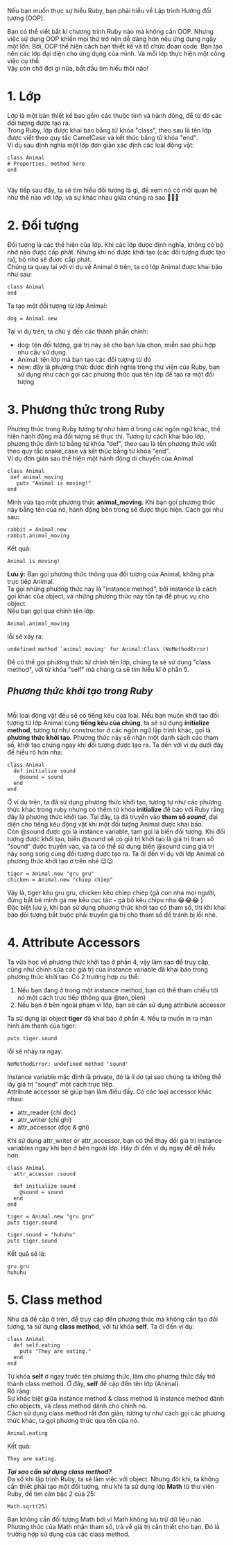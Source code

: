 Nếu bạn muốn thực sự hiểu Ruby, bạn phải hiểu về Lập trình Hướng đối tượng (OOP). 

Bạn có thể viết bất kì chương trình Ruby nào mà không cần OOP.
Nhưng việc sử dụng OOP khiến mọi thứ trở nên dễ dàng hơn nếu ứng dụng ngày một lớn.
Bởi, OOP thể hiện cách bạn thiết kế và tổ chức đoạn code.
Bạn tạo nên các lớp đại diện cho ứng dụng của mình.
Và mỗi lớp thực hiện một công việc cụ thể.
<br>Vậy còn chờ đợi gì nữa, bắt đầu tìm hiểu thôi nào!
#  1. Lớp
   Lớp là một bản thiết kế bao gồm các thuộc tính và hành động, để từ đó các đối tượng được tạo ra.<br>
   Trong Ruby, lớp được khai báo bằng từ khóa "class", theo sau là tên lớp được viết theo quy tắc CamelCase và kết thúc bằng từ khóa "end". 
   <br>Ví dụ sau định nghĩa một lớp đơn giản xác định các loài động vật:
<br>
```
class Animal
# Properties, method here
end
```
<br>Vậy tiếp sau đây, ta sẽ tìm hiểu đối tượng là gì, để xem nó có mối quan hệ như thế nào với lớp, và sự khác nhau giữa chúng ra sao :fist_oncoming::fist_oncoming::fist_oncoming:


   # 2. Đối tượng
   Đối tượng là các thể hiện của lớp. Khi các lớp được định nghĩa, không có bộ nhớ nào được cấp phát. Nhưng khi nó được khởi tạo (các đối tượng được tạo ra), bộ nhớ sẽ được cấp phát.
   <br>Chúng ta quay lại với ví dụ về Animal ở trên, ta có lớp Animal được khai báo như sau:
  ```
 class Animal
  end
```
Ta tạo một đối tượng từ lớp Animal:
```
dog = Animal.new
```
Tại ví dụ trên, ta chú ý đến các thành phần chính:
* dog: tên đối tượng, giá trị này sẽ cho bạn lựa chọn, miễn sao phù hợp nhu cầu sử dụng.
* Animal: tên lớp mà bạn tạo các đối tượng từ đó
* new: đây là phương thức được định nghĩa trong thư viện của Ruby, bạn sử dụng như cách gọi các phương thức qua tên lớp để tạo ra một đối tượng


# 3. Phương thức trong Ruby
Phương thức trong Ruby tương tự như hàm ở trong các ngôn ngữ khác, thể hiện hành động mà đối tượng sẽ thực thi.
Tương tự cách khai báo lớp, phương thức định từ bằng từ khóa "def", theo sau là tên phương thức viết theo quy tắc snake_case và kết thúc bằng từ khóa "end".
<br>Ví dụ đơn giản sau thể hiện một hành động di chuyển của Animal
  ```
 class Animal
   def animal_moving
     puts "Animal is moving!"
  end
```
Mình vừa tạo một phương thức **animal_moving**. Khi bạn gọi phương thức này bằng tên của nó, hành động bên trong sẽ được thực hiện. Cách gọi như sau:
```
rabbit = Animal.new
rabbit.animal_moving
```
Kết quả:
```
Animal is moving!
```
**Lưu ý:** Bạn gọi phương thức thông qua đối tượng của Animal, không phải trực tiếp Animal.
<br>Ta gọi những phương thức này là "instance method", bởi instance là cách gọi khác của object, và những phương thức này tồn tại để phục vụ cho object.
<br>Nếu bạn gọi qua chính tên lớp:
```
Animal.animal_moving
```
 lỗi sẽ xảy ra:
```
undefined method `animal_moving' for Animal:Class (NoMethodError)
```
Để có thể gọi phương thức từ chính tên lớp, chúng ta sẽ sử dụng "class method", với từ khóa "self" mà chúng ta sẽ tìm hiểu kĩ ở phần 5.<br>
##  ***Phương thức khởi tạo trong Ruby***
<br>Mỗi loài động vật đều sẽ có tiếng kêu của loài. Nếu bạn muốn khởi tạo đối tượng từ lớp Animal cùng **tiếng kêu của chúng**, ta sẽ sử dụng **initialize method**, tương tự như constructor ở các ngôn ngữ lập trình khác, gọi là **phương thức khởi tạo**. Phương thức này sẽ nhận một danh sách các tham số, khởi tạo chúng ngay khi đối tượng được tạo ra. Ta đến với ví dụ dưới đây để hiểu rõ hơn nha:
<br>
```
class Animal
  def initialize sound
    @sound = sound
  end
end
```
Ở ví dụ trên, ta đã sử dụng phương thức khởi tạo, tương tự như các phương thức khác trong ruby nhưng có thêm từ khóa **initialize** để báo với Ruby rằng đây là phương thức khởi tạo. Tại đây, ta đã truyền vào **tham số *sound***, đại diện cho tiếng kêu động vật khi một đối tượng Animal được khai báo.
<br>Còn @sound được gọi là instance variable, tạm gọi là biến đối tượng. Khi đối tượng được khởi tạo, biến @sound sẽ có giá trị khởi tạo là giá trị tham số "sound" được truyền vào, và ta có thể sử dụng biến @sound cùng giá trị này song song cùng đối tượng được tạo ra. Ta đi đến ví dụ với lớp Animal có phương thức khởi tạo ở trên nhé :wink::wink:
<br>
```
tiger = Animal.new "gru gru"
chicken = Animal.new "chiep chiep"
```
Vậy là, tiger kêu gru gru, chicken kêu chiep chiep (gà con nha mọi người, đừng bắt bẻ mình gà mẹ kêu cục tác - gà bố kêu chipu nha :joy::joy::joy: )
<br>Đặc biệt lưu ý, khi bạn sử dụng phương thức khởi tạo có tham số, thì khi khai báo đối tượng bắt buộc phải truyền giá trị cho tham số để tránh bị lỗi nhé.
# 4. Attribute Accessors
Ta vừa học về phương thức khởi tạo ở phần 4, vậy làm sao để truy cập, cũng như chỉnh sửa các giá trị của instance variable đã khai báo trong phương thức khởi tạo.
Có 2 trường hợp cụ thể:
1. Nếu bạn đang ở trong một instance method, bạn có thể tham chiếu tới nó một cách trực tiếp (thông qua @ten_bien)
2. Nếu bạn ở bên ngoài phạm vi lớp, bạn sẽ cần sử dụng attribute accessor

Ta sử dụng lại object **tiger** đã khai báo ở phần 4. Nếu ta muốn in ra màn hình âm thanh của tiger:
```
puts tiger.sound
```
lỗi sẽ nhảy ra ngay:
```
NoMethodError: undefined method 'sound'
```

Instance variable mặc định là private, đó là lí do tại sao chúng ta không thể lấy giá trị "sound" một cách trực tiếp.
<br>Attribute accessor sẽ giúp bạn làm điều đấy. 
Có các loại accessor khác nhau:
* attr_reader (chỉ đọc)
* attr_writer (chỉ ghi)
* attr_accessor (đọc & ghi)

Khi sử dụng attr_writer or attr_accessor, bạn có thể thay đổi giá trị instance variables ngay khi bạn ở bên ngoài lớp. Hãy đi đến ví dụ ngay để dễ hiểu hơn:


```
class Animal
  attr_accessor :sound

  def initialize sound
    @sound = sound
  end
end

tiger = Animal.new "gru gru"
puts tiger.sound

tiger.sound = "huhuhu"
puts tiger.sound
```
Kết quả sẽ là:
```
gru gru
huhuhu
```
# 5. Class method
Như dã đề cập ở trên, để truy cập đến phương thức mà không cần tạo đối tượng, ta sử dụng **class method**, với từ khóa **self**.
Ta đi đến ví dụ:
```
class Animal
  def self.eating
    puts "They are eating."
  end
end
```
Từ khóa **self** ở ngay trước tên phương thức, làm cho phương thức đấy trở thành class method. Ở đây, **self** đề cập đến tên lớp (Animal).
<br>Rõ ràng:
<br> Sự khác biệt giữa instance method & class method là instance method dành cho objects, và class method dành cho chính nó.
<br>Cách sử dụng class method rất đơn giản, tương tự như cách gọi các phương thức khác, ta gọi phương thức qua tên của nó.
```
Animal.eating
```
Kết quả:
```
They are eating.
```

***Tại sao cần sử dụng class method?***
<br>Đa số khi lập trình Ruby, ta sẽ làm việc với object. Nhưng đôi khi, ta không cần thiết phải tạo một đối tượng, như khi ta sử dụng lớp **Math** từ thư viện Ruby, để tìm căn bậc 2 của 25:
```
Math.sqrt(25)
```

Bạn không cần đối tượng Math bởi vì Math không lưu trữ dữ liệu nào.
Phương thức của Math nhận tham số, trả về giá trị cần thiết cho bạn. Đó là trường hợp sử dụng của các class method.